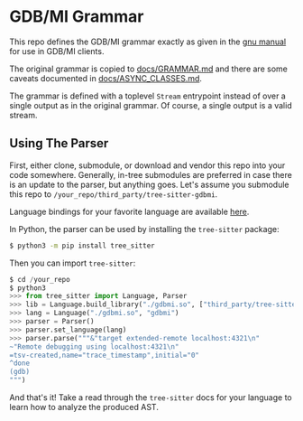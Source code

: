 # GDB/MI Grammar

This repo defines the GDB/MI grammar exactly as given in the
[gnu manual](https://sourceware.org/gdb/onlinedocs/gdb/GDB_002fMI-Output-Syntax.html)
for use in GDB/MI clients. 

The original grammar is copied to [docs/GRAMMAR.md](docs/GRAMMAR.md) and there are some
caveats documented in [docs/ASYNC_CLASSES.md](docs/ASYNC_CLASSES.md).

The grammar is defined with a toplevel `Stream` entrypoint instead of over a single
output as in the original grammar. Of course, a single output is a valid stream.

## Using The Parser

First, either clone, submodule, or download and vendor this repo into your code
somewhere. Generally, in-tree submodules are preferred in case there is an update
to the parser, but anything goes. Let's assume you submodule this repo to
`/your_repo/third_party/tree-sitter-gdbmi`.

Language bindings for your favorite language are available
[here](https://tree-sitter.github.io/tree-sitter/#language-bindings).

In Python, the parser can be used by installing the `tree-sitter` package:

```sh
$ python3 -m pip install tree_sitter
```

Then you can import `tree-sitter`:

```python
$ cd /your_repo
$ python3
>>> from tree_sitter import Language, Parser
>>> lib = Language.build_library("./gdbmi.so", ["third_party/tree-sitter-gdbmi"])
>>> lang = Language("./gdbmi.so", "gdbmi")
>>> parser = Parser()
>>> parser.set_language(lang)
>>> parser.parse("""&"target extended-remote localhost:4321\n"
~"Remote debugging using localhost:4321\n"
=tsv-created,name="trace_timestamp",initial="0"
^done
(gdb)
""")
```

And that's it! Take a read through the `tree-sitter` docs for your
language to learn how to analyze the produced AST.